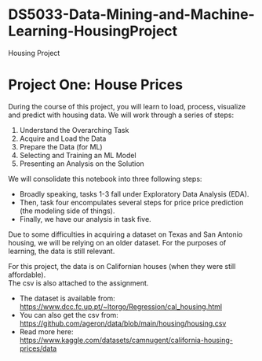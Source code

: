 # DS5033-Data-Mining-and-Machine-Learning-HousingProject
Housing Project

# Project One: House Prices

During the course of this project, you will learn to load, process, visualize and predict with housing data.
We will work through a series of steps:
1. Understand the Overarching Task
2. Acquire and Load the Data
3. Prepare the Data (for ML)
4. Selecting and Training an ML Model
5. Presenting an Analysis on the Solution

We will consolidate this notebook into three following steps:

* Broadly speaking, tasks 1-3 fall under Exploratory Data Analysis (EDA).
* Then, task four encompulates several steps for price price prediction (the modeling side of things).
* Finally, we have our analysis in task five.


Due to some difficulties in acquiring a dataset on Texas and San Antonio housing, we will be relying on an
older dataset. For the purposes of learning, the data is still relevant.

For this project, the data is on Californian houses (when they were still affordable).  
The csv is also attached to the assignment.

* The dataset is available from: https://www.dcc.fc.up.pt/~ltorgo/Regression/cal_housing.html
* You can also get the csv from: https://github.com/ageron/data/blob/main/housing/housing.csv
* Read more here: https://www.kaggle.com/datasets/camnugent/california-housing-prices/data
